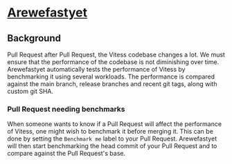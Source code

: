 # [Arewefastyet](https://benchmark.vitess.io)

## Background

Pull Request after Pull Request, the Vitess codebase changes a lot.
We must ensure that the performance of the codebase is not diminishing over time.
Arewefastyet automatically tests the performance of Vitess by benchmarking it using several workloads.
The performance is compared against the main branch, release branches and recent git tags, along with custom git SHA.

### Pull Request needing benchmarks

When someone wants to know if a Pull Request will affect the performance of Vitess, one might wish to benchmark it before merging it. This can be done by setting the `Benchmark me` label to your Pull Request.
Arewefastyet will then start benchmarking the head commit of your Pull Request and to compare against the Pull Request's base.
